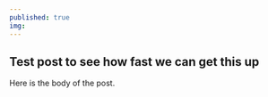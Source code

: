 ```yaml
---
published: true
img:
---
```

## Test post to see how fast we can get this up

Here is the body of the post.
